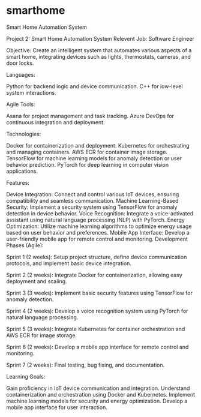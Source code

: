 # smarthome
Smart Home Automation System

Project 2: Smart Home Automation System
Relevent Job: Software Engineer

Objective:
Create an intelligent system that automates various aspects of a smart home, integrating devices such as lights, thermostats, cameras, and door locks.

Languages:

Python for backend logic and device communication.
C++ for low-level system interactions.

Agile Tools:

Asana for project management and task tracking.
Azure DevOps for continuous integration and deployment.

Technologies:

Docker for containerization and deployment.
Kubernetes for orchestrating and managing containers.
AWS ECR for container image storage.
TensorFlow for machine learning models for anomaly detection or user behavior prediction.
PyTorch for deep learning in computer vision applications.

Features:

Device Integration: Connect and control various IoT devices, ensuring compatibility and seamless communication.
Machine Learning-Based Security: Implement a security system using TensorFlow for anomaly detection in device behavior.
Voice Recognition: Integrate a voice-activated assistant using natural language processing (NLP) with PyTorch.
Energy Optimization: Utilize machine learning algorithms to optimize energy usage based on user behavior and preferences.
Mobile App Interface: Develop a user-friendly mobile app for remote control and monitoring.
Development Phases (Agile):

Sprint 1 (2 weeks): Setup project structure, define device communication protocols, and implement basic device integration.

Sprint 2 (2 weeks): Integrate Docker for containerization, allowing easy deployment and scaling.

Sprint 3 (3 weeks): Implement basic security features using TensorFlow for anomaly detection.

Sprint 4 (2 weeks): Develop a voice recognition system using PyTorch for natural language processing.

Sprint 5 (3 weeks): Integrate Kubernetes for container orchestration and AWS ECR for image storage.

Sprint 6 (2 weeks): Develop a mobile app interface for remote control and monitoring.

Sprint 7 (2 weeks): Final testing, bug fixing, and documentation.

Learning Goals:

Gain proficiency in IoT device communication and integration.
Understand containerization and orchestration using Docker and Kubernetes.
Implement machine learning models for security and energy optimization.
Develop a mobile app interface for user interaction.
